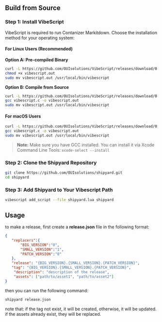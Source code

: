 

## Build from Source
### Step 1: Install VibeScript

VibeScript is required to run Contanizer Markitdown. Choose the installation method for your operating system:

#### For Linux Users (Recommended)

**Option A: Pre-compiled Binary**
```bash
curl -L https://github.com/OUIsolutions/VibeScript/releases/download/0.36.0/vibescript.out -o vibescript.out
chmod +x vibescript.out
sudo mv vibescript.out /usr/local/bin/vibescript
```

**Option B: Compile from Source**
```bash
curl -L https://github.com/OUIsolutions/VibeScript/releases/download/0.36.0/amalgamation.c -o vibescript.c
gcc vibescript.c -o vibescript.out
sudo mv vibescript.out /usr/local/bin/vibescript
```

#### For macOS Users

```bash
curl -L https://github.com/OUIsolutions/VibeScript/releases/download/0.36.0/amalgamation.c -o vibescript.c
gcc vibescript.c -o vibescript.out
sudo mv vibescript.out /usr/local/bin/vibescript
```

> **Note:** Make sure you have GCC installed. You can install it via Xcode Command Line Tools: `xcode-select --install`


### Step 2: Clone the Shipyard Repository
```bash
git clone https://github.com/OUIsolutions/shipyard.git
cd shipyard
```
### Step 3: Add Shipyard to Your Vibescript Path

```bash
vibescript add_script --file shipyard.lua shipyard
```

## Usage 
to make a release, first create a **release.json** file in the following format: 
```json 
{
   "replacers":{
       "BIG_VERSION":"0",
       "SMALL_VERSION":"1",
       "PATCH_VERSION":"0"
   },
   "release": "{BIG_VERSION}.{SMALL_VERSION}.{PATCH_VERSION}",
   "tag": "{BIG_VERSION}.{SMALL_VERSION}.{PATCH_VERSION}",
    "description": "description of the release",
    "assets": ["path/to/asset1", "path/to/asset2"]
}
```
then you can run the following command: 
```bash 
shipyard release.json
```
note that:
if  the tag not exist, it will be created, otherwise, it will be updated.
if the assets already exist, they will be replaced.



